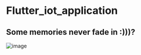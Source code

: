 # Flutter_iot_application
## Some memories never fade in :)))?
![image](https://user-images.githubusercontent.com/68090646/206824697-cd0f3e18-bfa1-4f03-ad37-d38c15b8641e.png)
